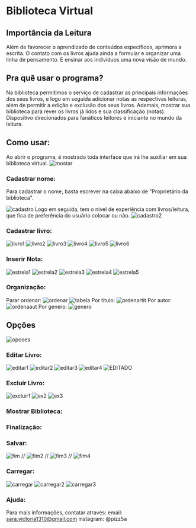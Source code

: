 # Biblioteca Virtual
## Importância da Leitura
Além de favorecer o aprendizado de conteúdos específicos, aprimora a escrita. O contato com os livros ajuda ainda a formular e organizar uma linha de pensamento. E ensinar aos indivíduos uma nova visão de mundo.
## Pra quê usar o programa?
 Na biblioteca permitimos o serviço de cadastrar as principais informações dos seus livros, e logo em seguida adicionar notas as respectivas leituras, além de permitir a edição e exclusão dos seus livros. Ademais, mostrar sua biblioteca para rever os livros já lidos e sua classificação (notas). Dispositivo direcionados para fanáticos leitores e iniciante no mundo da leitura.
## Como usar:
Ao abrir o programa, é mostrado toda interface que irá lhe auxiliar em sua biblioteca virtual.
![mostar](https://raw.githubusercontent.com/pizza2u/Biblioteca-Virtual/master/-manual/tela-incial.png)

### Cadastrar nome:
Para cadastrar o nome, basta escrever na caixa abaixo de "Proprietário da biblioteca".

![cadastro](https://github.com/pizza2u/Biblioteca-Virtual/blob/master/-manual/CadastroNome2%20(2).png)
Logo em seguida, tem o nível de experiência com livros/leitura, que fica de preferência do usuário colocar ou não.
![cadastro2](https://github.com/pizza2u/Biblioteca-Virtual/blob/master/-manual/CadastroNome1.png)

### Cadastrar livro:
![livro1](https://github.com/pizza2u/Biblioteca-Virtual/blob/master/-manual/CadastroLivro1.png)
![livro2](https://github.com/pizza2u/Biblioteca-Virtual/blob/master/-manual/CadastroLivro2.png)
![livro3](https://github.com/pizza2u/Biblioteca-Virtual/blob/master/-manual/CadastroLivro4.png)
![livro4](https://github.com/pizza2u/Biblioteca-Virtual/blob/master/-manual/CadastroLivro3.png)
![livro5](https://github.com/pizza2u/Biblioteca-Virtual/blob/master/-manual/CadastroLivro5.png)
![livro6](https://github.com/pizza2u/Biblioteca-Virtual/blob/master/-manual/CadastroLivro6.png)

### Inserir Nota:
![estrela1](https://github.com/pizza2u/Biblioteca-Virtual/blob/master/-manual/Estrela1.png)
![estrela2](https://github.com/pizza2u/Biblioteca-Virtual/blob/master/-manual/Estrela2.png)
![estrela3](https://github.com/pizza2u/Biblioteca-Virtual/blob/master/-manual/estrela3.png)
![estrela4](https://github.com/pizza2u/Biblioteca-Virtual/blob/master/-manual/Estrela4.png)
![estrela5](https://github.com/pizza2u/Biblioteca-Virtual/blob/master/-manual/MostrarBiblioteca1.png)

### Organização:
Parar ordenar:
![ordenar](https://github.com/pizza2u/Biblioteca-Virtual/blob/master/-manual/Ordernar2.png)
![tabela](https://github.com/pizza2u/Biblioteca-Virtual/blob/master/-manual/Ordernar.png)
Por titulo:
![ordenartit](https://github.com/pizza2u/Biblioteca-Virtual/blob/master/-manual/Ordernar4.png)
Por autor:
![ordenaaut]()
Por genero:
![genero](https://github.com/pizza2u/Biblioteca-Virtual/blob/master/-manual/Ordenar2Genero.png)
## Opções
![opcoes](https://github.com/pizza2u/Biblioteca-Virtual/blob/master/-manual/Opcoes.png)
### Editar Livro:
![editar1](https://github.com/pizza2u/Biblioteca-Virtual/blob/master/-manual/EditarPrint.png)
![editar2](https://github.com/pizza2u/Biblioteca-Virtual/blob/master/-manual/editadoooooo.png)
![editar3](https://github.com/pizza2u/Biblioteca-Virtual/blob/master/-manual/EditarEmchamas.png)
![editar4](https://github.com/pizza2u/Biblioteca-Virtual/blob/master/-manual/EditadoJv.png)
![EDITADO](https://github.com/pizza2u/Biblioteca-Virtual/blob/master/-manual/MEUPAIAMDO.png)
### Excluir Livro:
![excluir1](https://github.com/pizza2u/Biblioteca-Virtual/blob/master/-manual/excluir1.png)
![ex2](https://github.com/pizza2u/Biblioteca-Virtual/blob/master/-manual/Excluir2.png)
![ex3](https://github.com/pizza2u/Biblioteca-Virtual/blob/master/-manual/excluir3.png)

### Mostrar Biblioteca:
### Finalização:
### Salvar:
![fim](https://github.com/pizza2u/Biblioteca-Virtual/blob/master/-manual/terminar.png)
//
![fim2](https://github.com/pizza2u/Biblioteca-Virtual/blob/master/-manual/terminoi.png)
//
![fim3](https://github.com/pizza2u/Biblioteca-Virtual/blob/master/-manual/salvaree.png)
//
![fim4](https://github.com/pizza2u/Biblioteca-Virtual/blob/master/-manual/salvar.png)
### Carregar:
![carregar](https://github.com/pizza2u/Biblioteca-Virtual/blob/master/-manual/salvaree.png)
![carregar2](https://github.com/pizza2u/Biblioteca-Virtual/blob/master/-manual/carregar.png)
![carregar3](https://github.com/pizza2u/Biblioteca-Virtual/blob/master/-manual/Carregado.png)
### Ajuda:
Para mais informações, contatar através:
email: sara.victoria1310@gmail.com
instagram: @pizz5a
